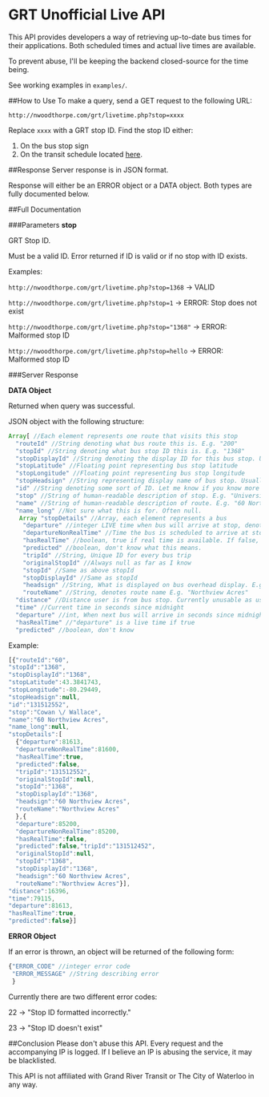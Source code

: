 # GRT Unofficial Live API
This API provides developers a way of retrieving up-to-date bus times for their applications. Both scheduled times and actual live times are available.

To prevent abuse, I'll be keeping the backend closed-source for the time being.

See working examples in `examples/`.

##How to Use
To make a query, send a GET request to the following URL:

`http://nwoodthorpe.com/grt/livetime.php?stop=xxxx`

Replace `xxxx` with a GRT stop ID. Find the stop ID either:

1. On the bus stop sign
2. On the transit schedule located [here](http://www.grt.ca/en/routesSchedules/busschedule.asp).

##Response
Server response is in JSON format.

Response will either be an ERROR object or a DATA object. Both types are fully documented below.

##Full Documentation

###Parameters
**stop**

GRT Stop ID.

Must be a valid ID. Error returned if ID is valid or if no stop with ID exists.

Examples:

`http://nwoodthorpe.com/grt/livetime.php?stop=1368` -> VALID

`http://nwoodthorpe.com/grt/livetime.php?stop=1` -> ERROR: Stop does not exist

`http://nwoodthorpe.com/grt/livetime.php?stop="1368"` -> ERROR: Malformed stop ID

`http://nwoodthorpe.com/grt/livetime.php?stop=hello` -> ERROR: Malformed stop ID

###Server Response

**DATA Object**

Returned when query was successful.

JSON object with the following structure:

```javascript
Array[ //Each element represents one route that visits this stop
  "routeId" //String denoting what bus route this is. E.g. "200"
  "stopId" //String denoting what bus stop ID this is. E.g. "1368"
  "stopDisplayId" //String denoting the display ID for this bus stop. Usually identical to stopId
  "stopLatitude" //Floating point representing bus stop latitude
  "stopLongitude" //Floating point representing bus stop longitude
  "stopHeadsign" //String representing display name of bus stop. Usually null if not a terminal stop
  "id" //String denoting some sort of ID. Let me know if you know more about this.
  "stop" //String of human-readable description of stop. E.g. "University / King"
  "name" //String of human-readable description of route. E.g. "60 Northview Acres"
  "name_long" //Not sure what this is for. Often null.
   Array "stopDetails" //Array, each element represents a bus
    "departure" //integer LIVE time when bus will arrive at stop, denoted in seconds since midnight. E.g. 81613
    "departureNonRealTime" //Time the bus is scheduled to arrive at stop in seconds since midnight. E.g. 81600
    "hasRealTime" //boolean, true if real time is available. If false, "departure" == "departureNonRealTime"
    "predicted" //boolean, don't know what this means.
    "tripId" //String, Unique ID for every bus trip
    "originalStopId" //Always null as far as I know
    "stopId" //Same as above stopId
    "stopDisplayId" //Same as stopId
    "headsign" //String, What is displayed on bus overhead display. E.g. "60 Northview Acres"
    "routeName" //String, denotes route name E.g. "Northview Acres"
  "distance" //Distance user is from bus stop. Currently unusable as user position is set internally.
  "time" //Current time in seconds since midnight
  "departure" //int, When next bus will arrive in seconds since midnight, LIVE time if below is true
  "hasRealTime" //"departure" is a live time if true
  "predicted" //boolean, don't know
```

Example:

```javascript
[{"routeId":"60",
"stopId":"1368",
"stopDisplayId":"1368",
"stopLatitude":43.3841743,
"stopLongitude":-80.29449,
"stopHeadsign":null,
"id":"131512552",
"stop":"Cowan \/ Wallace",
"name":"60 Northview Acres",
"name_long":null,
"stopDetails":[
  {"departure":81613,
  "departureNonRealTime":81600,
  "hasRealTime":true,
  "predicted":false,
  "tripId":"131512552",
  "originalStopId":null,
  "stopId":"1368",
  "stopDisplayId":"1368",
  "headsign":"60 Northview Acres",
  "routeName":"Northview Acres"
  },{
  "departure":85200,
  "departureNonRealTime":85200,
  "hasRealTime":false,
  "predicted":false,"tripId":"131512452",
  "originalStopId":null,
  "stopId":"1368",
  "stopDisplayId":"1368",
  "headsign":"60 Northview Acres",
  "routeName":"Northview Acres"}],
"distance":16396,
"time":79115,
"departure":81613,
"hasRealTime":true,
"predicted":false}]
```

**ERROR Object**

If an error is thrown, an object will be returned of the following form:

```javascript
{"ERROR_CODE" //integer error code
 "ERROR_MESSAGE" //String describing error
 }
 ```
 
 Currently there are two different error codes:
 
 22 -> "Stop ID formatted incorrectly."
 
 23 -> "Stop ID doesn't exist"
  
##Conclusion
Please don't abuse this API. Every request and the accompanying IP is logged. If I believe an IP is abusing the service, it may be blacklisted.

This API is not affiliated with Grand River Transit or The City of Waterloo in any way. 
